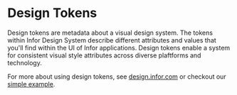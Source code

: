 # Design Tokens

Design tokens are metadata about a visual design system. The tokens within Infor Design System describe different attributes and values that you'll find within the UI of Infor applications. Design tokens enable a system for consistent visual style attributes across diverse plaftforms and technology.

For more about using design tokens, see [design.infor.com](https://design.infor.com) or checkout our [simple example](EXAMPLE.md).

